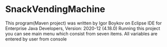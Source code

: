# SnackVendingMachine
This program(Maven project) was written by Igor Boykov on Eclipse IDE for Enterprise Java Developers, 
Version: 2020-12 (4.18.0) 
Running this project you can see main menu which consist from seven items. 
All variables are entered by user from console
